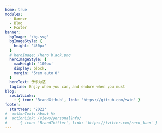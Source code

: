 ```yaml
---
home: true
modules:
  - Banner
  - Blog
  - Footer
banner:
  bgImage: '/bg.svg'
  bgImageStyle: {
    height: '450px'
  }
  # heroImage: /hero_black.png
  heroImageStyle: {
    maxHeight: '100px',
    display: block,
    margin: '5rem auto 0'
  }
  heroText: 予乐为慈
  tagline: Enjoy when you can, and endure when you must.
blog:
  socialLinks:
    - { icon: 'BrandGithub', link: 'https://github.com/vwin' }
footer:
  startYear: '2022'
#  actionText: About Me
#  actionLink: /views/personalInfo/
#    - { icon: 'BrandTwitter', link: 'https://twitter.com/reco_luan' }
---
```

